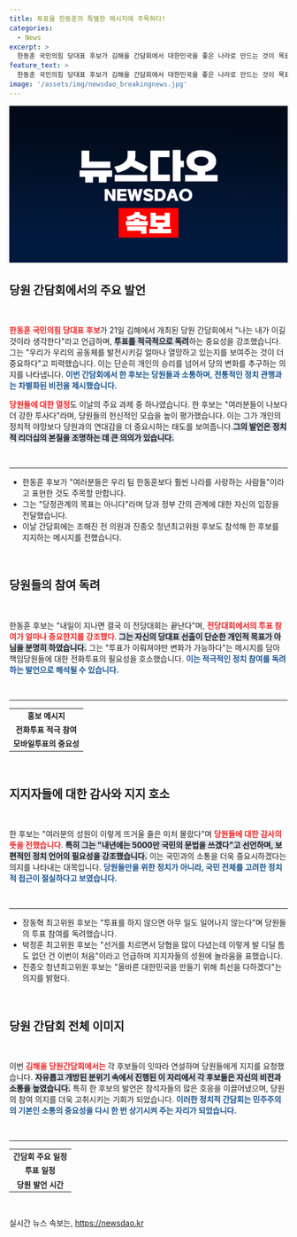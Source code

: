 ```yaml
---
title: 투표율 한동훈의 특별한 메시지에 주목하다!
categories:
  - News
excerpt: >
  한동훈 국민의힘 당대표 후보가 김해을 간담회에서 대한민국을 좋은 나라로 만드는 것이 목표라며 높은 투표율을 촉구했다. 경쟁 후보들의 지지를 받으며 결의에 찬 연설로 당원들의 응원을 이끌어냈다. 변화를 갈망하는 정치의 새 길을 제시한 그의 열정에 주목해야 할 때다!
feature_text: >
  한동훈 국민의힘 당대표 후보가 김해을 간담회에서 대한민국을 좋은 나라로 만드는 것이 목표라며 높은 투표율을 촉구했다. 경쟁 후보들의 지지를 받으며 결의에 찬 연설로 당원들의 응원을 이끌어냈다. 변화를 갈망하는 정치의 새 길을 제시한 그의 열정에 주목해야 할 때다!
image: '/assets/img/newsdao_breakingnews.jpg'
---
```


<p><img src="/assets/img/newsdao_breakingnews.jpg" alt="pcversion 속보" /></p>

<h2 data-ke-size="size26">당원 간담회에서의 주요 발언</h2>

<p data-ke-size="size16">&nbsp;</p>

<p><b><span style="color: #ee2323;">한동훈 국민의힘 당대표 후보</span></b>가 21일 김해에서 개최된 당원 간담회에서 "나는 내가 이길 것이라 생각한다"라고 언급하며, <b><span style="background-color: #21538527;">투표를 적극적으로 독려</span></b>하는 중요성을 강조했습니다. 그는 "우리가 우리의 공동체를 발전시키길 얼마나 열망하고 있는지를 보여주는 것이 더 중요하다"고 피력했습니다. 이는 단순히 개인의 승리를 넘어서 당의 변화를 추구하는 의지를 나타냅니다. <b><span style="color: #1a5490;">이번 간담회에서 한 후보는 당원들과 소통하며, 전통적인 정치 관행과는 차별화된 비전을 제시했습니다.</span></b></p>

<p><b><span style="color: #ee2323;">당원들에 대한 열정</span></b>도 이날의 주요 과제 중 하나였습니다. 한 후보는 "여러분들이 나보다 더 강한 투사다"라며, 당원들의 헌신적인 모습을 높이 평가했습니다. 이는 그가 개인의 정치적 야망보다 당원과의 연대감을 더 중요시하는 태도를 보여줍니다.<b><span style="background-color: #21538527;">그의 발언은 정치적 리더십의 본질을 조명하는 데 큰 의의가 있습니다.</span></b> </p>

<p data-ke-size="size16">&nbsp;</p>

<hr>

<ul>
  <li>한동훈 후보가 "여러분들은 우리 팀 한동훈보다 훨씬 나라를 사랑하는 사람들"이라고 표현한 것도 주목할 만합니다.</li>
  <li>그는 "당정관계의 목표는 아니다"라며 당과 정부 간의 관계에 대한 자신의 입장을 전달했습니다.</li>
  <li>이날 간담회에는 조해진 전 의원과 진종오 청년최고위원 후보도 참석해 한 후보를 지지하는 메시지를 전했습니다.</li>
</ul>

<p data-ke-size="size16">&nbsp;</p>

<h2 data-ke-size="size26">당원들의 참여 독려</h2>

<p data-ke-size="size16">&nbsp;</p>

<p>한동훈 후보는 "내일이 지나면 결국 이 전당대회는 끝난다"며, <b><span style="color: #ee2323;">전당대회에서의 투표 참여가 얼마나 중요한지를 강조했다</span></b>. <b><span style="background-color: #21538527;">그는 자신의 당대표 선출이 단순한 개인적 목표가 아님을 분명히 하였습니다.</span></b> 그는 "투표가 이뤄져야만 변화가 가능하다"는 메시지를 담아 책임당원들에 대한 전화투표의 필요성을 호소했습니다. <b><span style="color: #1a5490;">이는 적극적인 정치 참여를 독려하는 발언으로 해석될 수 있습니다.</span></b> </p>

<p data-ke-size="size16">&nbsp;</p>

<hr>

<table>
  <tbody>
    <tr>
      <td style="text-align: center; height: 17px;"><b>홍보 메시지</b></td>
    </tr>
    <tr>
      <td style="text-align: center; height: 17px;"><b>전화투표 적극 참여</b></td>
    </tr>
    <tr>
      <td style="text-align: center; height: 17px;"><b>모바일투표의 중요성</b></td>
    </tr>
   </tbody>
</table>

<p data-ke-size="size16">&nbsp;</p>

<h2 data-ke-size="size26">지지자들에 대한 감사와 지지 호소</h2>

<p data-ke-size="size16">&nbsp;</p>

<p>한 후보는 "여러분의 성원이 이렇게 뜨거울 줄은 미처 몰랐다"며 <b><span style="color: #ee2323;">당원들에 대한 감사의 뜻을 전했습니다</span></b>. <b><span style="background-color: #21538527;">특히 그는 "내년에는 5000만 국민의 문법을 쓰겠다"고 선언하며, 보편적인 정치 언어의 필요성을 강조했습니다.</span></b> 이는 국민과의 소통을 더욱 중요시하겠다는 의지를 나타내는 대목입니다. <b><span style="color: #1a5490;">당원들만을 위한 정치가 아니라, 국민 전체를 고려한 정치적 접근이 절실하다고 보였습니다.</span></b> </p>

<p data-ke-size="size16">&nbsp;</p>

<hr>

<ul>
  <li>장동혁 최고위원 후보는 "투표를 하지 않으면 아무 일도 일어나지 않는다"며 당원들의 투표 참여를 독려했습니다.</li>
  <li>박정훈 최고위원 후보는 "선거를 치르면서 당협을 많이 다녔는데 이렇게 발 디딜 틈도 없던 건 이번이 처음"이라고 언급하며 지지자들의 성원에 놀라움을 표했습니다.</li>
  <li>진종오 청년최고위원 후보는 "올바른 대한민국을 만들기 위해 최선을 다하겠다"는 의지를 밝혔다.</li>
</ul>

<p data-ke-size="size16">&nbsp;</p>

<h2 data-ke-size="size26">당원 간담회 전체 이미지</h2>

<p data-ke-size="size16">&nbsp;</p>

<p>이번 <b><span style="color: #ee2323;">김해을 당원간담회에서는 </span></b>각 후보들이 잇따라 연설하며 당원들에게 지지를 요청했습니다. <b><span style="background-color: #21538527;">자유롭고 개방된 분위기 속에서 진행된 이 자리에서 각 후보들은 자신의 비전과 소통을 높였습니다.</span></b> 특히 한 후보의 발언은 참석자들의 많은 호응을 이끌어냈으며, 당원의 참여 의지를 더욱 고취시키는 기회가 되었습니다. <b><span style="color: #1a5490;">이러한 정치적 간담회는 민주주의의 기본인 소통의 중요성을 다시 한 번 상기시켜 주는 자리가 되었습니다.</span></b></p>

<p data-ke-size="size16">&nbsp;</p>

<hr>

<table>
  <tbody>
    <tr>
      <td style="text-align: center; height: 17px;"><b>간담회 주요 일정</b></td>
    </tr>
    <tr>
      <td style="text-align: center; height: 17px;"><b>투표 일정</b></td>
    </tr>
    <tr>
      <td style="text-align: center; height: 17px;"><b>당원 발언 시간</b></td>
    </tr>
   </tbody>
</table>

<p data-ke-size="size16">&nbsp;</p>
실시간 뉴스 속보는, <a href="https://newsdao.kr" rel="dofollow">https://newsdao.kr</a>


